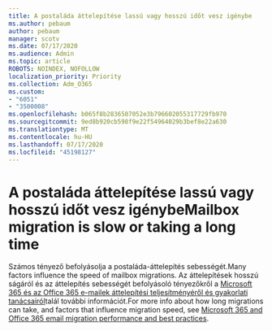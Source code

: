 ```yaml
---
title: A postaláda áttelepítése lassú vagy hosszú időt vesz igénybe
ms.author: pebaum
author: pebaum
manager: scotv
ms.date: 07/17/2020
ms.audience: Admin
ms.topic: article
ROBOTS: NOINDEX, NOFOLLOW
localization_priority: Priority
ms.collection: Adm_O365
ms.custom:
- "6051"
- "3500008"
ms.openlocfilehash: b065f8b2836507052e3b796602055317729fb970
ms.sourcegitcommit: 9ed8b920cb598f9e22f54964029b3bef8e22a630
ms.translationtype: MT
ms.contentlocale: hu-HU
ms.lasthandoff: 07/17/2020
ms.locfileid: "45198127"
---
```

# <a name="mailbox-migration-is-slow-or-taking-a-long-time"></a><span data-ttu-id="5e9d1-102">A postaláda áttelepítése lassú vagy hosszú időt vesz igénybe</span><span class="sxs-lookup"><span data-stu-id="5e9d1-102">Mailbox migration is slow or taking a long time</span></span>

<span data-ttu-id="5e9d1-103">Számos tényező befolyásolja a postaláda-áttelepítés sebességét.</span><span class="sxs-lookup"><span data-stu-id="5e9d1-103">Many factors influence the speed of mailbox migrations.</span></span> <span data-ttu-id="5e9d1-104">Az áttelepítések hosszú ságáról és az áttelepítés sebességét befolyásoló tényezőkről a [Microsoft 365 és az Office 365 e-mailek áttelepítési teljesítményéről és gyakorlati tanácsairól](https://docs.microsoft.com/exchange/mailbox-migration/office-365-migration-best-practices)talál további információt.</span><span class="sxs-lookup"><span data-stu-id="5e9d1-104">For more info about how long migrations can take, and factors that influence migration speed, see [Microsoft 365 and Office 365 email migration performance and best practices](https://docs.microsoft.com/exchange/mailbox-migration/office-365-migration-best-practices).</span></span>